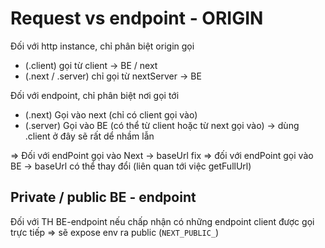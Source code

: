 # Request vs endpoint - ORIGIN

Đối với http instance, chỉ phân biệt origin gọi

- (.client) gọi từ client -> BE / next
- (.next / .server) chỉ gọi từ nextServer -> BE

Đối với endpoint, chỉ phân biệt nơi gọi tới

- (.next) Gọi vào next (chỉ có client gọi vào)
- (.server) Gọi vào BE (có thể từ client hoặc từ next gọi vào)
  -> dùng .client ở đây sẽ rất dể nhầm lẫn

=> Đối với endPoint gọi vào Next -> baseUrl fix
=> đối với endPoint gọi vào BE -> baseUrl có thể thay đổi
(liên quan tới việc getFullUrl)

## Private / public BE - endpoint

Đối với TH BE-endpoint nếu chấp nhận có những endpoint client được gọi trực tiếp
=> sẽ expose env ra public (`NEXT_PUBLIC_`)
